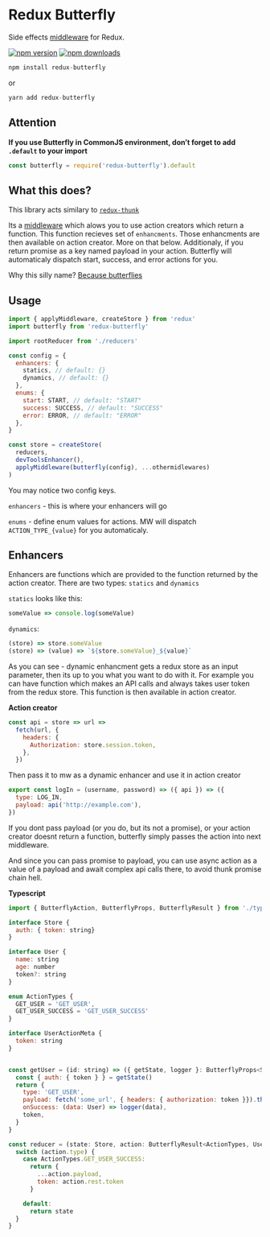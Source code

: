 # Redux Butterfly

Side effects [middleware](https://redux.js.org/advanced/middleware) for Redux.

[![npm version](https://img.shields.io/npm/v/redux-butterfly.svg?style=flat-square)](https://www.npmjs.com/package/redux-butterfly)
[![npm downloads](https://img.shields.io/npm/dm/redux-butterfly.svg?style=flat-square)](https://www.npmjs.com/package/redux-butterfly)

```js
npm install redux-butterfly
```

or

```js
yarn add redux-butterfly
```

## Attention

**If you use Butterfly in CommonJS environment, don’t forget to add `.default` to your import**

```js
const butterfly = require('redux-butterfly').default
```

## What this does?

This library acts similary to [`redux-thunk`](https://www.npmjs.com/package/redux-thunk)

Its a [middleware](https://github.com/reactjs/redux/blob/master/docs/advanced/Middleware.md) which alows you to use action creators which return a function. This function recieves set of `enhancments`. Those enhancments are then available on action creator. More on that below.
Additionaly, if you return promise as a key named payload in your action. Butterfly will automaticaly dispatch start, success, and error actions for you.

Why this silly name? [Because butterflies](https://en.wikipedia.org/wiki/Butterfly_effect)

## Usage

```js
import { applyMiddleware, createStore } from 'redux'
import butterfly from 'redux-butterfly'

import rootReducer from './reducers'

const config = {
  enhancers: {
    statics, // default: {}
    dynamics, // default: {}
  },
  enums: {
    start: START, // default: "START"
    success: SUCCESS, // default: "SUCCESS"
    error: ERROR, // default: "ERROR"
  },
}

const store = createStore(
  reducers,
  devToolsEnhancer(),
  applyMiddleware(butterfly(config), ...othermidlewares)
)
```

You may notice two config keys.

`enhancers` - this is where your enhancers will go

`enums` - define enum values for actions. MW will dispatch `ACTION_TYPE_{value}` for you automaticaly.

## Enhancers

Enhancers are functions which are provided to the function returned by the action creator. There are two types: `statics` and `dynamics`

`statics` looks like this:

```js
someValue => console.log(someValue)
```

`dynamics`:

```js
(store) => store.someValue
(store) => (value) => `${store.someValue}_${value}`
```

As you can see - dynamic enhancment gets a redux store as an input parameter, then its up to you what you want to do with it. For example you can have function which makes an API calls and always takes user token from the redux store. This function is then available in action creator.

**Action creator**

```js
const api = store => url =>
  fetch(url, {
    headers: {
      Authorization: store.session.token,
    },
  })
```

Then pass it to mw as a dynamic enhancer and use it in action creator

```js
export const logIn = (username, password) => ({ api }) => ({
  type: LOG_IN,
  payload: api('http://example.com'),
})
```

If you dont pass payload (or you do, but its not a promise), or your action creator doesnt return a function, butterfly simply passes the action into next middleware.

And since you can pass promise to payload, you can use async action as a value of a payload and await complex api calls there, to avoid thunk promise chain hell.



**Typescript**

```js
import { ButterflyAction, ButterflyProps, ButterflyResult } from './types'

interface Store {
  auth: { token: string}
}

interface User {
  name: string
  age: number
  token?: string
}

enum ActionTypes {
  GET_USER = 'GET_USER',
  GET_USER_SUCCESS = 'GET_USER_SUCCESS'
}

interface UserActionMeta {
  token: string
}


const getUser = (id: string) => ({ getState, logger }: ButterflyProps<Store>): ButterflyAction => {
  const { auth: { token } } = getState()
  return {
    type: 'GET_USER',
    payload: fetch('some_url', { headers: { authorization: token }}).then(res => res.json()),
    onSuccess: (data: User) => logger(data),
    token,
  }
}

const reducer = (state: Store, action: ButterflyResult<ActionTypes, User, UserActionMeta>) => {
  switch (action.type) {
    case ActionTypes.GET_USER_SUCCESS:
      return {
        ...action.payload,
        token: action.rest.token
      }

    default:
      return state
  }
}
```